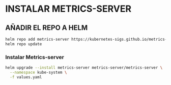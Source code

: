 # INSTALAR METRICS-SERVER

## AÑADIR EL REPO A HELM

```bash
helm repo add metrics-server https://kubernetes-sigs.github.io/metrics-server/
helm repo update
```

### Instalar Metrics-server

```bash
helm upgrade --install metrics-server metrics-server/metrics-server \
  --namespace kube-system \
  -f values.yaml
```
